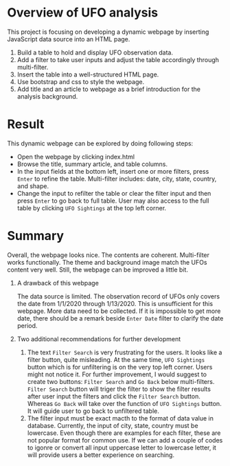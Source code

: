 # Overview of UFO analysis

This project is focusing on developing a dynamic webpage by inserting JavaScript data source into an HTML page. 
1. Build a table to hold and display UFO observation data.
2. Add a filter to take user inputs and adjust the table accordingly through multi-filter. 
3. Insert the table into a well-structured HTML page.
4. Use bootstrap and css to style the webpage.
5. Add title and an article to webpage as a brief introduction for the analysis background.

# Result

This dynamic webpage can be explored by doing following steps:
  - Open the webpage by clicking index.html
  - Browse the title, summary article, and table columns.
  - In the input fields at the bottom left, insert one or more filters, press `Enter` to refine the table. Multi-filter includes: date, city, state, country, and shape. 
  - Change the input to refilter the table or clear the filter input and then press `Enter` to go back to full table. User may also access to the full table by clicking `UFO Sightings` at the top left corner.

# Summary
Overall, the webpage looks nice. The contents are coherent. Multi-filter works functionally. The theme and background image match the UFOs content very well. Still, the webpage can be improved a little bit. 
  1. A drawback of this webpage
     
     The data source is limited. The observation record of UFOs only covers the date from 1/1/2020 through 1/13/2020. This is unsufficient for this webpage. More data need to be collected. If it is impossible to get more date, there should be a remark beside `Enter Date` filter to clarify the date period.
  
  2. Two additional recommendations for further development 
     
     1. The text `Filter Search` is very frustrating for the users. It looks like a filter button, quite misleading. At the same time,  `UFO Sightings` button which is for unfiltering is on the very top left corner. Users might not notice it. For further improvement, I would suggest to create two buttons: `Filter Search` and `Go Back` below multi-filters. `Filter Search` button will triger the filter to show the filter results after user input the filters and click the `Filter Search` button. Whereas `Go Back` will take over the function of `UFO Sightings` button. It will guide user to go back to unfiltered table.
     2. The filter input must be exact macth to the format of data value in database. Currently, the input of city, state, country must be lowercase. Even though there are examples for each filter, these are not popular format for common use. If we can add a couple of codes to igonre or convert all input uppercase letter to lowercase letter, it will provide users a better experience on searching.
     

